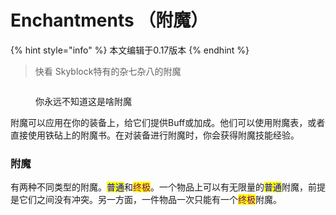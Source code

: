 # Enchantments （附魔）

{% hint style="info" %}
本文编辑于0.17版本
{% endhint %}

> 快看 Skyblock特有的杂七杂八的附魔

<figure><img src="https://img.pysio.online/doc/skyblock/Enchanted_book.gif" alt=""><figcaption><p>你永远不知道这是啥附魔</p></figcaption></figure>

附魔可以应用在你的装备上，给它们提供Buff或加成。他们可以使用附魔表，或者直接使用铁砧上的附魔书。在对装备进行附魔时，你会获得附魔技能经验。

### 附魔

有两种不同类型的附魔。<mark style="color:blue;">普通</mark>和<mark style="color:purple;">终极</mark>。一个物品上可以有无限量的<mark style="color:blue;">普通</mark>附魔，前提是它们之间没有冲突。另一方面，一件物品一次只能有一个<mark style="color:purple;">终极</mark>附魔。
